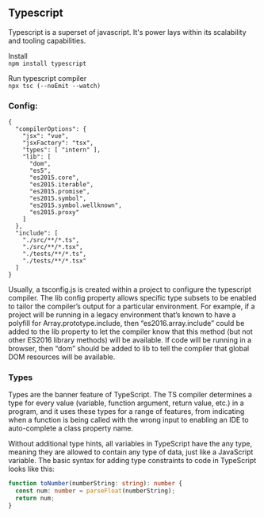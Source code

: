 ## Typescript
Typescript is a superset of javascript. It's power lays within its scalability and tooling capabilities.

Install   
```npm install typescript```

Run typescript compiler   
```npx tsc (--noEmit --watch)```

### Config:
```
{
  "compilerOptions": {
    "jsx": "vue",
    "jsxFactory": "tsx",
    "types": [ "intern" ],
    "lib": [
      "dom",
      "es5",
      "es2015.core",
      "es2015.iterable",
      "es2015.promise",
      "es2015.symbol",
      "es2015.symbol.wellknown",
      "es2015.proxy"
    ]
  },
  "include": [
    "./src/**/*.ts",
    "./src/**/*.tsx",
    "./tests/**/*.ts",
    "./tests/**/*.tsx"
  ]
}
```

Usually, a tsconfig.js is created within a project to configure the typescript compiler. 
The lib config property allows specific type subsets to be enabled to tailor the compiler’s output for a particular environment. For example, if a project will be running in a legacy environment that’s known to have a polyfill for  Array.prototype.include, then “es2016.array.include” could be added to the lib property to let the compiler know that this method (but not other ES2016 library methods) will be available. If code will be running in a browser, then “dom” should be added to lib to tell the compiler that global DOM resources will be available.

### Types
Types are the banner feature of TypeScript. The TS compiler determines a type for every value (variable, function argument, return value, etc.) in a program, and it uses these types for a range of features, from indicating when a function is being called with the wrong input to enabling an IDE to auto-complete a class property name.

Without additional type hints, all variables in TypeScript have the any type, meaning they are allowed to contain any type of data, just like a JavaScript variable. The basic syntax for adding type constraints to code in TypeScript looks like this:
```ts
function toNumber(numberString: string): number {
  const num: number = parseFloat(numberString);
  return num;
}
```
